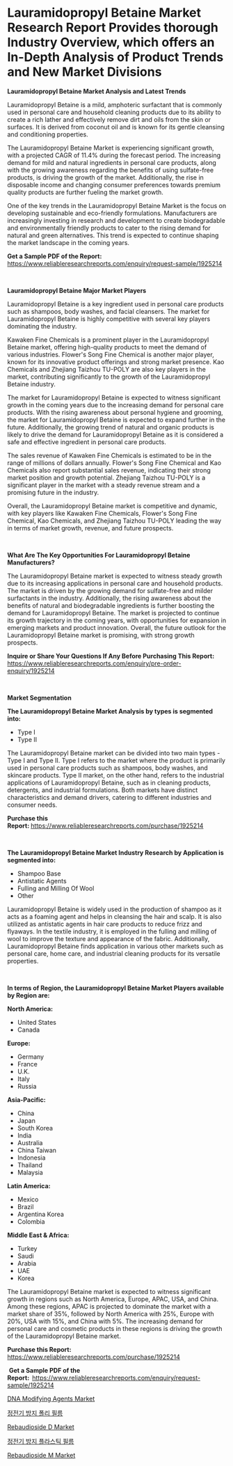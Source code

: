 <p><h1>Lauramidopropyl Betaine Market Research Report Provides thorough Industry Overview, which offers an In-Depth Analysis of Product Trends and New Market Divisions</h1></p><p><strong>Lauramidopropyl Betaine Market Analysis and Latest Trends</strong></p>
<p><p>Lauramidopropyl Betaine is a mild, amphoteric surfactant that is commonly used in personal care and household cleaning products due to its ability to create a rich lather and effectively remove dirt and oils from the skin or surfaces. It is derived from coconut oil and is known for its gentle cleansing and conditioning properties.</p><p>The Lauramidopropyl Betaine Market is experiencing significant growth, with a projected CAGR of 11.4% during the forecast period. The increasing demand for mild and natural ingredients in personal care products, along with the growing awareness regarding the benefits of using sulfate-free products, is driving the growth of the market. Additionally, the rise in disposable income and changing consumer preferences towards premium quality products are further fueling the market growth.</p><p>One of the key trends in the Lauramidopropyl Betaine Market is the focus on developing sustainable and eco-friendly formulations. Manufacturers are increasingly investing in research and development to create biodegradable and environmentally friendly products to cater to the rising demand for natural and green alternatives. This trend is expected to continue shaping the market landscape in the coming years.</p></p>
<p><strong>Get a Sample PDF of the Report:&nbsp;</strong> <a href="https://www.reliableresearchreports.com/enquiry/request-sample/1925214">https://www.reliableresearchreports.com/enquiry/request-sample/1925214</a></p>
<p>&nbsp;</p>
<p><strong>Lauramidopropyl Betaine Major Market Players</strong></p>
<p><p>Lauramidopropyl Betaine is a key ingredient used in personal care products such as shampoos, body washes, and facial cleansers. The market for Lauramidopropyl Betaine is highly competitive with several key players dominating the industry.</p><p>Kawaken Fine Chemicals is a prominent player in the Lauramidopropyl Betaine market, offering high-quality products to meet the demand of various industries. Flower's Song Fine Chemical is another major player, known for its innovative product offerings and strong market presence. Kao Chemicals and Zhejiang Taizhou TU-POLY are also key players in the market, contributing significantly to the growth of the Lauramidopropyl Betaine industry.</p><p>The market for Lauramidopropyl Betaine is expected to witness significant growth in the coming years due to the increasing demand for personal care products. With the rising awareness about personal hygiene and grooming, the market for Lauramidopropyl Betaine is expected to expand further in the future. Additionally, the growing trend of natural and organic products is likely to drive the demand for Lauramidopropyl Betaine as it is considered a safe and effective ingredient in personal care products.</p><p>The sales revenue of Kawaken Fine Chemicals is estimated to be in the range of millions of dollars annually. Flower's Song Fine Chemical and Kao Chemicals also report substantial sales revenue, indicating their strong market position and growth potential. Zhejiang Taizhou TU-POLY is a significant player in the market with a steady revenue stream and a promising future in the industry.</p><p>Overall, the Lauramidopropyl Betaine market is competitive and dynamic, with key players like Kawaken Fine Chemicals, Flower's Song Fine Chemical, Kao Chemicals, and Zhejiang Taizhou TU-POLY leading the way in terms of market growth, revenue, and future prospects.</p></p>
<p>&nbsp;</p>
<p><strong>What Are The Key Opportunities For Lauramidopropyl Betaine Manufacturers?</strong></p>
<p><p>The Lauramidopropyl Betaine market is expected to witness steady growth due to its increasing applications in personal care and household products. The market is driven by the growing demand for sulfate-free and milder surfactants in the industry. Additionally, the rising awareness about the benefits of natural and biodegradable ingredients is further boosting the demand for Lauramidopropyl Betaine. The market is projected to continue its growth trajectory in the coming years, with opportunities for expansion in emerging markets and product innovation. Overall, the future outlook for the Lauramidopropyl Betaine market is promising, with strong growth prospects.</p></p>
<p><strong>Inquire or Share Your Questions If Any Before Purchasing This Report:</strong> <a href="https://www.reliableresearchreports.com/enquiry/pre-order-enquiry/1925214">https://www.reliableresearchreports.com/enquiry/pre-order-enquiry/1925214</a></p>
<p>&nbsp;</p>
<p><strong>Market Segmentation</strong></p>
<p><strong>The Lauramidopropyl Betaine Market Analysis by types is segmented into:</strong></p>
<p><ul><li>Type I</li><li>Type II</li></ul></p>
<p><p>The Lauramidopropyl Betaine market can be divided into two main types - Type I and Type II. Type I refers to the market where the product is primarily used in personal care products such as shampoos, body washes, and skincare products. Type II market, on the other hand, refers to the industrial applications of Lauramidopropyl Betaine, such as in cleaning products, detergents, and industrial formulations. Both markets have distinct characteristics and demand drivers, catering to different industries and consumer needs.</p></p>
<p><strong>Purchase this Report:&nbsp;</strong><a href="https://www.reliableresearchreports.com/purchase/1925214">https://www.reliableresearchreports.com/purchase/1925214</a></p>
<p>&nbsp;</p>
<p><strong>The Lauramidopropyl Betaine Market Industry Research by Application is segmented into:</strong></p>
<p><ul><li>Shampoo Base</li><li>Antistatic Agents</li><li>Fulling and Milling Of Wool</li><li>Other</li></ul></p>
<p><p>Lauramidopropyl Betaine is widely used in the production of shampoo as it acts as a foaming agent and helps in cleansing the hair and scalp. It is also utilized as antistatic agents in hair care products to reduce frizz and flyaways. In the textile industry, it is employed in the fulling and milling of wool to improve the texture and appearance of the fabric. Additionally, Lauramidopropyl Betaine finds application in various other markets such as personal care, home care, and industrial cleaning products for its versatile properties.</p></p>
<p>&nbsp;</p>
<p><strong>In terms of Region, the Lauramidopropyl Betaine Market Players available by Region are:</strong></p>
<p>
    <p> <strong> North America: </strong>
        <ul>
            <li>United States</li>
            <li>Canada</li>
        </ul>
        </p> 
    <p> <strong> Europe: </strong>
        <ul>
            <li>Germany</li>
            <li>France</li>
            <li>U.K.</li>
            <li>Italy</li>
            <li>Russia</li>
        </ul>
        </p> 
    <p> <strong> Asia-Pacific: </strong>
        <ul>
            <li>China</li>
            <li>Japan</li>
            <li>South Korea</li>
            <li>India</li>
            <li>Australia</li>
            <li>China Taiwan</li>
            <li>Indonesia</li>
            <li>Thailand</li>
            <li>Malaysia</li>
        </ul>
        </p> 
    <p> <strong> Latin America: </strong>
        <ul>
            <li>Mexico</li>
            <li>Brazil</li>
            <li>Argentina Korea</li>
            <li>Colombia</li>
        </ul>
        </p> 
    <p> <strong> Middle East & Africa: </strong>
        <ul>
            <li>Turkey</li>
            <li>Saudi</li>
            <li>Arabia</li>
            <li>UAE</li>
            <li>Korea</li>
        </ul>
    </p>
    </p>
<p><p>The Lauramidopropyl Betaine market is expected to witness significant growth in regions such as North America, Europe, APAC, USA, and China. Among these regions, APAC is projected to dominate the market with a market share of 35%, followed by North America with 25%, Europe with 20%, USA with 15%, and China with 5%. The increasing demand for personal care and cosmetic products in these regions is driving the growth of the Lauramidopropyl Betaine market.</p></p>
<p><strong>Purchase this Report: </strong><a href="https://www.reliableresearchreports.com/purchase/1925214">https://www.reliableresearchreports.com/purchase/1925214</a></p>
<p>&nbsp;<strong>Get a Sample PDF of the Report:&nbsp;&nbsp;</strong><a href="https://www.reliableresearchreports.com/enquiry/request-sample/1925214">https://www.reliableresearchreports.com/enquiry/request-sample/1925214</a></p>
<p><strong></strong></p>
<p><p><a href="https://unruly-ladybug-44b.notion.site/DNA-Modifying-Agents-Market-Size-Market-Trends-and-Growth-Outlook-forecasted-for-period-from-2024--84ec9b1103f74920bc4bf7ca396306cb">DNA Modifying Agents Market</a></p><p><a href="https://medium.com/@hzoldrz75165644/%EB%B0%98%EC%A0%84-%EA%B8%B0%EC%A0%84-%ED%8F%B4%EB%A6%AC-%ED%95%84%EB%A6%84-%EC%8B%9C%EC%9E%A5-%EA%B7%9C%EB%AA%A8%EB%8A%94-%EA%B8%80%EB%A1%9C%EB%B2%8C-%EC%82%B0%EC%97%85%EC%97%90%EC%84%9C-%EC%B5%9C%EA%B3%A0%EC%9D%98-%EB%A7%88%EC%BC%80%ED%8C%85-%EC%B1%84%EB%84%90%EC%9D%84-%EB%B0%9D%ED%98%80%EB%82%B8%EB%8B%A4-358c7710d5aa">정전기 방지 폴리 필름</a></p><p><a href="https://view.publitas.com/reportprime-1/rebaudioside-d-market-share-market-new-trends-analysis-report-by-type-by-application-by-end-use-by-region-and-segment-forecasts-2024-2031/">Rebaudioside D Market</a></p><p><a href="https://medium.com/@hzoldrz75165644/%EC%A0%95%EC%A0%84%EA%B8%B0-%EB%B0%A9%EC%A7%80-%ED%94%8C%EB%9D%BC%EC%8A%A4%ED%8B%B1-%ED%95%84%EB%A6%84-%EC%8B%9C%EC%9E%A5-%EC%A0%84%EB%A7%9D-%EC%82%B0%EC%97%85-%EA%B0%9C%EC%9A%94-%EB%B0%8F-%EC%98%88%EC%B8%A1-2024%EB%85%84%EB%B6%80%ED%84%B0-2031%EB%85%84%EA%B9%8C%EC%A7%80-3fc4f3da4681">정전기 방지 플라스틱 필름</a></p><p><a href="https://view.publitas.com/reportprime-1/rebaudioside-m-market-research-report-provides-critical-insights-that-can-help-shape-business-development-and-investment-strategies/">Rebaudioside M Market</a></p></p>